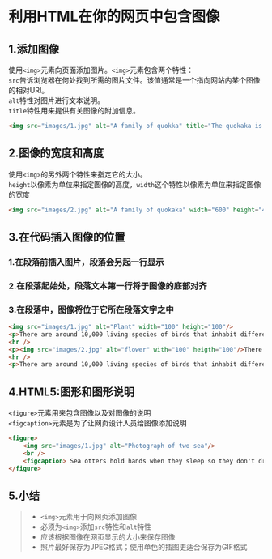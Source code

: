# 利用HTML在你的网页中包含图像

## 1.添加图像

使用`<img>`元素向页面添加图片。`<img>`元素包含两个特性：  
`src`告诉浏览器在何处找到所需的图片文件。该值通常是一个指向网站内某个图像的相对URI。  
`alt`特性对图片进行文本说明。  
`title`特性用来提供有关图像的附加信息。

```html
<img src="images/1.jpg" alt="A family of quokka" title="The quokaka is an Australian marsupial that is similar in size to the domestic cat."/>
```

## 2.图像的宽度和高度

使用`<img>`的另外两个特性来指定它的大小。  
`height`以像素为单位来指定图像的高度，`width`这个特性以像素为单位来指定图像的宽度

```html
<img src="images/2.jpg" alt="A family of quokaka" width="600" height="450">
```

## 3.在代码插入图像的位置

### 1.在段落前插入图片，段落会另起一行显示

### 2.在段落起始处，段落文本第一行将于图像的底部对齐

### 3.在段落中，图像将位于它所在段落文字之中

```html
<img src="images/1.jpg" alt="Plant" width="100" height="100"/>
<p>There are around 10,000 living species of birds that inhabit different ecosystems from the Arctic to the Antarctic. Many species undertake long distance annual migrations, and many more perform shoter irregular journeys.</p>
<hr />
<p><img src="images/2.jpg" alt="flower" with="100" heigth="100"/>There are around 10,000 living species of birds that inhabit different ecosystems from the Arctic to the Antarctic. Many species undertake long distance annual migrations, and many more perform shoter irregular journeys.</p>
<hr />
<p>There are around 10,000 living species of birds that inhabit different ecosystems from the Arctic to the Antarctic. <img src="images/3.jpg" alt="Plant" width="100" height="100"/>Many species undertake long distance annual migrations, and many more perform shoter irregular journeys.
```

## 4.HTML5:图形和图形说明

`<figure>`元素用来包含图像以及对图像的说明  
`<figcaption>`元素是为了让网页设计人员给图像添加说明

```html
<figure>
    <img src="images/1.jpg" alt="Photograph of two sea"/>
    <br />
    <figcaption> Sea otters hold hands when they sleep so they don't drift away form each other.</figcaption>
</figure>
```

## 5.小结

>* `<img>`元素用于向网页添加图像
>* 必须为`<img>`添加`src`特性和`alt`特性
>* 应该根据图像在网页显示的大小来保存图像
>* 照片最好保存为JPEG格式；使用单色的插图更适合保存为GIF格式

